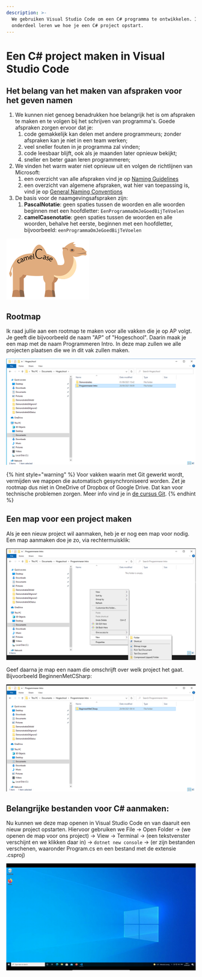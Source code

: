 ```yaml
---
description: >-
  We gebruiken Visual Studio Code om een C# programma te ontwikkelen. In dit
  onderdeel leren we hoe je een C# project opstart.
---
```


# Een C\# project maken in Visual Studio Code

## Het belang van het maken van afspraken voor het geven namen

1. We kunnen niet genoeg benadrukken hoe belangrijk het is om afspraken te maken en te volgen bij het schrijven van programma's. Goede afspraken zorgen ervoor dat je:
   1. code gemakkelijk kan delen met andere programmeurs; zonder afspraken kan je niet in een team werken;
   2. veel sneller fouten in je programma zal vinden;
   3. code leesbaar blijft, ook als je maanden later opnieuw bekijkt;
   4. sneller en beter gaan leren programmeren;
2. We vinden het warm water niet opnieuw uit en volgen de richtlijnen van Microsoft:
   1. een overzicht van alle afspraken vind je op [Naming Guidelines](https://docs.microsoft.com/en-us/dotnet/standard/design-guidelines/naming-guidelines)
   2. een overzicht van algemene afspraken, wat hier van toepassing is, vind je op [General Naming Conventions](https://docs.microsoft.com/en-us/dotnet/standard/design-guidelines/general-naming-conventions)
3. De basis voor de naamgevingsafspraken zijn:
   1. **PascalNotatie**: geen spaties tussen de woorden en alle woorden beginnen met een hoofdletter: `EenProgrammaOmJeGoedBijTeVoelen`
   2. **camelCasenotatie**: geen spaties tussen de woorden en alle woorden, behalve het eerste, beginnen met een hoofdletter, bijvoorbeeld: `eenProgrammaOmJeGoedBijTeVoelen`

![camelCase](../../.gitbook/assets/image%20%2814%29.png)

## Rootmap

Ik raad jullie aan een rootmap te maken voor alle vakken die je op AP volgt. Je geeft die bijvoorbeeld de naam "AP" of "Hogeschool". Daarin maak je een map met de naam Programmeren Intro. In deze map zullen we alle projecten plaatsen die we in dit vak zullen maken.

![](../../.gitbook/assets/screenshot-from-2021-09-20-09-09-47.png)

{% hint style="warning" %}
Voor vakken waarin met Git gewerkt wordt, vermijden we mappen die automatisch gesynchroniseerd worden. Zet je rootmap dus niet in OneDrive of Dropbox of Google Drive. Dat kan voor technische problemen zorgen. Meer info vind je in [de cursus Git](https://apwt.gitbook.io/leerlijn-git/).
{% endhint %}

## **Een map voor een project maken**

Als je een nieuw project wil aanmaken, heb je er nog een map voor nodig. Een map aanmaken doe je zo, via rechtermuisklik:

![](../../.gitbook/assets/screenshot-from-2021-09-20-09-11-58.png)

Geef daarna je map een naam die omschrijft over welk project het gaat. Bijvoorbeeld BeginnenMetCSharp:

![](../../.gitbook/assets/screenshot-from-2021-09-20-09-14-12.png)

## Belangrijke bestanden voor C\# aanmaken:

Nu kunnen we deze map openen in Visual Studio Code en van daaruit een nieuw project opstarten. Hiervoor gebruiken we File -&gt; Open Folder -&gt; \(we openen de map voor ons project\) -&gt; View -&gt; Terminal -&gt; \(een tekstvenster verschijnt en we klikken daar in\) -&gt; `dotnet new console` -&gt; \(er zijn bestanden verschenen, waaronder Program.cs en een bestand met de extensie .csproj\)

![](../../.gitbook/assets/start-project.gif)







